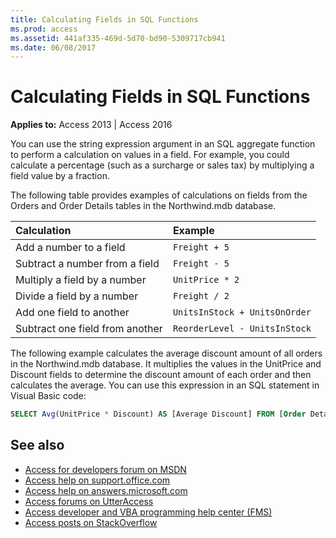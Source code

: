 ```yaml
---
title: Calculating Fields in SQL Functions
ms.prod: access
ms.assetid: 441af335-469d-5d70-bd90-5309717cb941
ms.date: 06/08/2017
---
```



# Calculating Fields in SQL Functions

  

**Applies to:** Access 2013 | Access 2016

You can use the string expression argument in an SQL aggregate function to perform a calculation on values in a field. For example, you could calculate a percentage (such as a surcharge or sales tax) by multiplying a field value by a fraction.

The following table provides examples of calculations on fields from the Orders and Order Details tables in the Northwind.mdb database.


|**Calculation**|**Example**|
|:-----|:-----|
|Add a number to a field| `Freight + 5`|
|Subtract a number from a field| `Freight - 5`|
|Multiply a field by a number| `UnitPrice * 2`|
|Divide a field by a number| `Freight / 2`|
|Add one field to another| `UnitsInStock + UnitsOnOrder`|
|Subtract one field from another| `ReorderLevel - UnitsInStock`|
The following example calculates the average discount amount of all orders in the Northwind.mdb database. It multiplies the values in the UnitPrice and Discount fields to determine the discount amount of each order and then calculates the average. You can use this expression in an SQL statement in Visual Basic code:



```sql
SELECT Avg(UnitPrice * Discount) AS [Average Discount] FROM [Order Details];


```

## See also

- [Access for developers forum on MSDN](https://social.msdn.microsoft.com/Forums/office/en-US/home?forum=accessdev)
- [Access help on support.office.com](https://support.office.com/search/results?query=Access)
- [Access help on answers.microsoft.com](https://answers.microsoft.com/en-us/msoffice/forum?page=1&;tab=question&;status=all&;auth=1)
- [Access forums on UtterAccess](http://www.utteraccess.com/forum/index.php?act=idx)
- [Access developer and VBA programming help center (FMS)](http://www.fmsinc.com/MicrosoftAccess/developer/)
- [Access posts on StackOverflow](https://stackoverflow.com/questions/tagged/ms-access)
